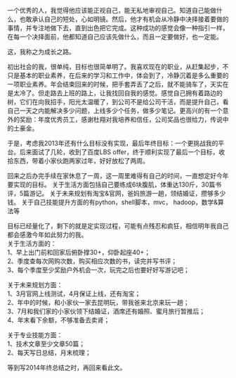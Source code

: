 <!---title:我称之为成长之路-->
<!---keywords:成长之路-->


一个优秀的人，我觉得他应该能正视自己，能无私地审视自己。知道自己能做什么，也敢承认自己的短处，心如明镜。然后，他才有机会从冷静中决择接着要做的事情，并专注地做下去，直到出色把它完成。这种成功的感觉会像一种指引一样，在每一个决择面前，他都知道自己应该先做什么，而且一定要做好，也一定能。

这，我称之为成长之路。

初出社会的我，很单纯，目标也很简单明了。我喜欢现在的职业，从赶集起步，不只是基本的职业素养，在后来的学习和工作中，体会到了，冷静沉着是多么重要的一项职业素养。年会结束回来的时候，把手套弄丢了之后，就不能骑车了，天实在是太冷了。但走路去上班的路上，让我找回自我的感觉。感觉自己拥有着路边的树，它们在向我招手，阳光太温暖了，到公司不是给公司干活，而是提升自己，看自己一天之内能解决多少问题，上线多少个任务，做多少笔记。更高兴的有一个意外的奖励：年度优秀员工，感谢杜翔对我培养和信任，公司奖品也很给力，传说中的土豪金。

于是，考虑我2013年还有什么目标没有实现，最后年终目标：一个更挑战我的平台。后来面试了几轮，收到了百度LBS offer，终于顺利实现了最后一个目标，收拾东西，带着小家伙跑两家过年，好好放松了两周。

回来之后办完手续在家休息了一周，这一周里难得有自己的时间，一直想定好今年要实现的目标。
关于生活方面包括自己要练成6块腹肌，体重达130斤，30篇书评，5篇游记。
关于未来规划有淘宝&官网，爸妈旅游一趟，领结婚证，攒够多少钱。
关于自己技能提升方面的有python，shell脚本，mvc， hadoop，数学&算法等

目标已经量化了，剩下的就是定实现过程，可能有点残忍和疯狂，相信明年我自己都会感激今年如此努力的我。  
关于生活方面的：   
1、早上出门前和回家后俯卧撑30+，仰卧起座40+；  
2、季度查每次网购次数，购买相应次数的书，读完并写书评；  
3、每个季度至少奖励户外机会一次，玩完之后也要好好写游记吧；  

关于未来规划方面：    
1、3月官网上线测试，4月保证上线，还有淘宝；  
2、年中的时候，和小家伙一家去昆明玩，带我爸来北京来玩一趟；  
3、7月和我们家的小家伙领下结婚证，酒席还有婚照、蜜月旅行暂推后；  
4、年末看下余额，不够准备去卖肾；  

关于专业技能方面：    
1、技术文章至少文章50篇；  
2、每天写日总结，月末梳理；  

等到写2014年终总结之时，再回来看此文。
